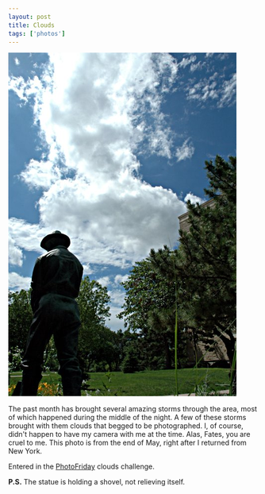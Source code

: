 ```yaml
---
layout: post
title: Clouds
tags: ['photos']
---
```


![Clouds :: Nikon D70 : 1/160s : f/18 : ISO 200](/media/2004/06/clouds.jpg)

The past month has brought several amazing storms through the area, most
of which happened during the middle of the night. A few of these storms
brought with them clouds that begged to be photographed. I, of course,
didn't happen to have my camera with me at the time. Alas, Fates, you
are cruel to me. This photo is from the end of May, right after I
returned from New York.

Entered in the [PhotoFriday](http://www.photofriday.com) clouds challenge.

**P.S.** The statue is holding a shovel, not relieving itself.

